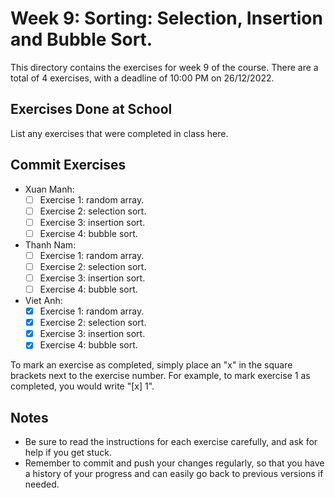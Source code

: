# Week 9: Sorting: Selection, Insertion and Bubble Sort.

This directory contains the exercises for week 9 of the course. There are a total of 4 exercises, with a deadline of 10:00 PM on 26/12/2022.

## Exercises Done at School

List any exercises that were completed in class here.

## Commit Exercises

- Xuan Manh:
  - [ ] Exercise 1: random array.
  - [ ] Exercise 2: selection sort.
  - [ ] Exercise 3: insertion sort.
  - [ ] Exercise 4: bubble sort.
- Thanh Nam:
  - [ ] Exercise 1: random array.
  - [ ] Exercise 2: selection sort.
  - [ ] Exercise 3: insertion sort.
  - [ ] Exercise 4: bubble sort.
- Viet Anh:
  - [x] Exercise 1: random array.
  - [x] Exercise 2: selection sort.
  - [x] Exercise 3: insertion sort.
  - [x] Exercise 4: bubble sort.

To mark an exercise as completed, simply place an "x" in the square brackets next to the exercise number. For example, to mark exercise 1 as completed, you would write "[x] 1".

## Notes

- Be sure to read the instructions for each exercise carefully, and ask for help if you get stuck.
- Remember to commit and push your changes regularly, so that you have a history of your progress and can easily go back to previous versions if needed.

